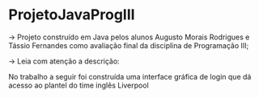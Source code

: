 # ProjetoJavaProgIII

→ Projeto construído em Java pelos alunos Augusto Morais Rodrigues e Tássio Fernandes como avaliação final da disciplina de Programação III;

→ Leia com atenção a descrição:

No trabalho a seguir foi construída uma interface gráfica de login que dá acesso ao plantel do time inglês Liverpool 
